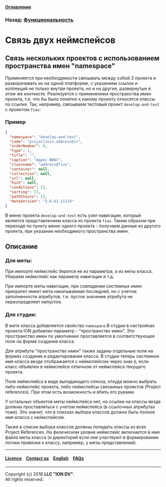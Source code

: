 #### [Оглавление](/docs/ru/index.md)

### Назад: [Функциональность](/docs/ru/2_system_description/functionality/functionality.md)

# Связь двух неймспейсов

## Связь нескольких проектов с использованием пространства имен "namespace"

Применяется при необходимости связывать между собой 2 проекта и разворачивать их на одной платформе, с указанием ссылок и коллекций не только внутри проекта, но и на другие, развернутые в этом же контексте. Реализуется с применением пространства имен проекта, т.е. что бы было понятно к какому проекту относятся классы по ссылке. Так, например, связываем тестовый проект `develop-and-test` с проектом `fias`:

### Пример

```json
{
  "namespace": "develop-and-test",
  "code": "projectJoin.addressExt",
  "orderNumber": 0,
  "type": 1,
  "title": "",
  "caption": "Адрес ФИАС",
  "classname": "address@fias",
  "container": null,
  "collection": null,
  "url": null,
  "hint": null,
  "conditions": [],
  "sorting": [],
  "pathChains": [],
  "metaVersion": "2.0.61.21119"
}
```

В меню проекта `develop-and-test` есть узел навигации, который является представлением класса из проекта `fias`. Таким образом при переходе по пункту меню одного проекта - получаем данные из другого проекта, при указании необходимого пространства имен.

## Описание

### Для меты:

При импорте неймспейс берется не из параметра, а из меты класса. Убираем неймспейс как параметр навигации и т.д. 

При импорте меты навигации, при совпадении системных имен приоритет имеет мета накатываемая последней, но с учетом заполненности атрибутов. т.е. пустое значение атрибута не переопределяет непустое.

### Для студии:

В мете класса добавляется свойство `namespace`.В студии в настройках проекта ION добавлен параметр - "пространство имен". Это пространство имен по умолчанию проставляется в соответствующее поле на форме создания класса.

Для атрибута "пространство имен" также заданы отдельные поля на формах создания и редактирования класса. В студии теперь системное имя класса везде отображается с неймспейсом через знак `@`, если класс объявлен в неймспейсе отличном от неймспейса текущего проекта.

Поле неймспейса в виде выпадающего списка, откуда можно выбрать либо неймспейс проекта, либо неймспейсы связанных проектов (Project references). При этом есть возможность и вбить его руками. 

У остальных объектов меты неймспейса нет, но ссылки на классы везде должны проставляться с учетом неймспейса (в ссылочных атрибутах тоже). Это значит, что в списках выбора классов должно быть полное имя класса с неймспейсом. 

Также в списки выбора классов должны попадать классы из всех Project References. На физическом уровне неймспейс включается в имя файла меты класса (и директорий если они участвуют в формировании логики привязки к классу, например, у меты представления).

--------------------------------------------------------------------------  


 #### [Licence](/LICENCE.md) &ensp;  [Contact us](https://iondv.com) &ensp;  [English](/docs/en/2_system_description/functionality/namespace.md)   &ensp; [FAQs](/faqs.md)  <div><img src="https://mc.iondv.com/watch/local/docs/framework" style="position:absolute; left:-9999px;" height=1 width=1 alt="iondv metrics"></div>         



--------------------------------------------------------------------------  

Copyright (c) 2018 **LLC "ION DV"**.   
All rights reserved. 